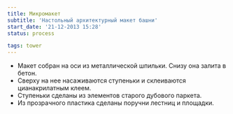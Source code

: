 ```yaml
---
title: Микромакет
subtitle: 'Настольный архитектурный макет башни'
start_date: '21-12-2013 15:28'
status: process

tags: tower
---
```


* Макет собран на оси из металлической шпильки. Снизу она залита в бетон.  
* Сверху на нее насаживаются ступеньки и склеиваются цианакрилатным клеем.   
* Ступеньки сделаны из элементов старого дубового паркета.  
* Из прозрачного пластика сделаны поручни лестниц и площадки. 
